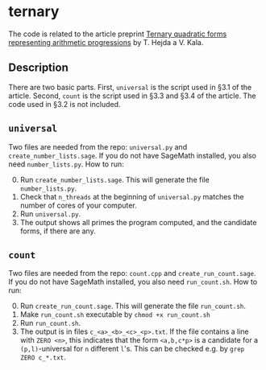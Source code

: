 # ternary

The code is related to the article preprint [Ternary quadratic forms representing arithmetic progressions](https://arxiv.org/abs/1906.02538) by T. Hejda a V. Kala.

## Description

There are two basic parts. First, `universal` is the script used in §3.1 of the article. Second, `count` is the script used in §3.3 and §3.4 of the article. The code used in §3.2 is not included.

## `universal`

Two files are needed from the repo: `universal.py` and `create_number_lists.sage`. If you do not have SageMath installed, you also need `number_lists.py`. How to run:

0. Run `create_number_lists.sage`. This will generate the file `number_lists.py`.
0. Check that `n_threads` at the beginning of `universal.py` matches the number of cores of your computer.
0. Run `universal.py`.
0. The output shows all primes the program computed, and the candidate forms, if there are any.

## `count`

Two files are needed from the repo: `count.cpp` and `create_run_count.sage`. If you do not have SageMath installed, you also need `run_count.sh`. How to run:

0. Run `create_run_count.sage`. This will generate the file `run_count.sh`.
0. Make `run_count.sh` executable by `chmod +x run_count.sh`
0. Run `run_count.sh`.
0. The output is in files `c_<a>_<b>_<c>_<p>.txt`. If the file contains a line with `ZERO <n>`, this indicates that the form `<a,b,c*p>` is a candidate for a `(p,l)`-universal for `n` different `l`'s. This can be checked e.g. by `grep ZERO c_*.txt`.
